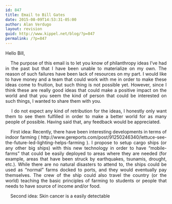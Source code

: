 ```yaml
---
id: 847
title: Email to Bill Gates
date: 2015-08-09T14:53:31-05:00
author: Alan Verdugo
layout: revision
guid: http://www.kippel.net/blog/?p=847
permalink: /?p=847
---
```

<p style="text-align: justify;">
  Hello Bill,
</p>

<p style="text-align: justify;">
      The purpose of this email is to let you know of philanthropy ideas I&#8217;ve had in the past but that I have been unable to materialize on my own. The reason of such failures have been lack of resources on my part. I would like to have money and a team that could work with me in order to make these ideas come to fruition, but such thing is not possible yet. However, since I think these are really good ideas that could make a positive impact on the world and that you seem the kind of person that could be interested on such things, I wanted to share them with you.
</p>

<p style="text-align: justify;">
      I do not expect any kind of retribution for the ideas, I honestly only want them to see them fulfilled in order to make a better world for as many people of possible. Having said that, any feedback would be appreciated.
</p>

<p style="text-align: justify;">
      First idea: Recently, there have been interesting developments in terms of indoor farming ( http://www.gereports.com/post/91250246340/lettuce-see-the-future-led-lighting-helps-farming ). I propose to setup cargo ships (or any other big ships) with this new technology in order to have &#8220;mobile-farms&#8221; that could be easily deployed to areas where they are needed (for example, areas that have been struck by earthquakes, tsunamis, drought, etc.). While there are no natural disasters to attend to, the ships could be used as &#8220;normal&#8221; farms docked to ports, and they would eventually pay themselves. The crew of the ship could also travel the country (or the world) teaching the basic principles of farming to students or people that needs to have source of income and/or food.
</p>

<p style="text-align: justify;">
      Second idea: Skin cancer is a easily detectable
</p>